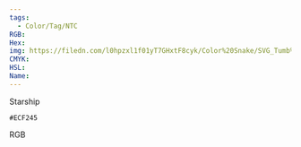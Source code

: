 ```yaml
---
tags:
  - Color/Tag/NTC
RGB:
Hex:
img: https://filedn.com/l0hpzxl1f01yT7GHxtF8cyk/Color%20Snake/SVG_Tumb%20Mass%20No%20Name/ECF245.svg
CMYK:
HSL:
Name:
---
```

Starship
```palette
#ECF245
```
RGB

